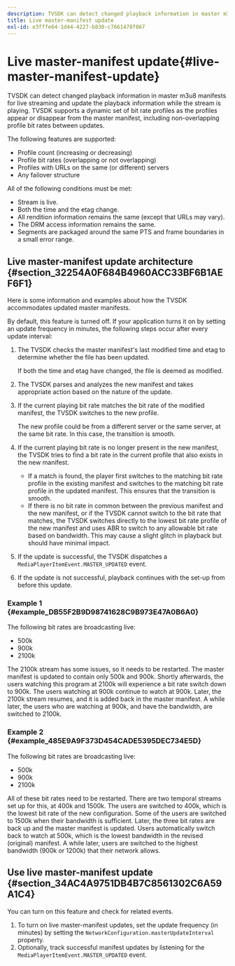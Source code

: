 ```yaml
---
description: TVSDK can detect changed playback information in master m3u8 manifests for live streaming and update the playback information while the stream is playing. TVSDK supports a dynamic set of bit rate profiles as the profiles appear or disappear from the master manifest, including non-overlapping profile bit rates between updates.
title: Live master-manifest update
exl-id: e3fffe64-1d44-4227-b830-c7661478f067
---
```

# Live master-manifest update{#live-master-manifest-update}

TVSDK can detect changed playback information in master m3u8 manifests for live streaming and update the playback information while the stream is playing. TVSDK supports a dynamic set of bit rate profiles as the profiles appear or disappear from the master manifest, including non-overlapping profile bit rates between updates.

The following features are supported:

* Profile count (increasing or decreasing) 
* Profile bit rates (overlapping or not overlapping) 
* Profiles with URLs on the same (or different) servers 
* Any failover structure

All of the following conditions must be met:

* Stream is live. 
* Both the time and the etag change. 
* All rendition information remains the same (except that URLs may vary). 
* The DRM access information remains the same. 
* Segments are packaged around the same PTS and frame boundaries in a small error range.

## Live master-manifest update architecture {#section_32254A0F684B4960ACC33BF6B1AEF6F1}

Here is some information and examples about how the TVSDK accommodates updated master manifests.

By default, this feature is turned off. If your application turns it on by setting an update frequency in minutes, the following steps occur after every update interval:

1. The TVSDK checks the master manifest's last modified time and etag to determine whether the file has been updated.

   If both the time and etag have changed, the file is deemed as modified. 
1. The TVSDK parses and analyzes the new manifest and takes appropriate action based on the nature of the update. 
1. If the current playing bit rate matches the bit rate of the modified manifest, the TVSDK switches to the new profile.

   The new profile could be from a different server or the same server, at the same bit rate. In this case, the transition is smooth. 
1. If the current playing bit rate is no longer present in the new manifest, the TVSDK tries to find a bit rate in the current profile that also exists in the new manifest.

    * If a match is found, the player first switches to the matching bit rate profile in the existing manifest and switches to the matching bit rate profile in the updated manifest. This ensures that the transition is smooth. 
    * If there is no bit rate in common between the previous manifest and the new manifest, or if the TVSDK cannot switch to the bit rate that matches, the TVSDK switches directly to the lowest bit rate profile of the new manifest and uses ABR to switch to any allowable bit rate based on bandwidth. This may cause a slight glitch in playback but should have minimal impact.

1. If the update is successful, the TVSDK dispatches a `MediaPlayerItemEvent.MASTER_UPDATED` event. 
1. If the update is not successful, playback continues with the set-up from before this update.

### Example 1 {#example_DB55F2B9D98741628C9B973E47A0B6A0}

The following bit rates are broadcasting live:

* 500k 
* 900k 
* 2100k

The 2100k stream has some issues, so it needs to be restarted. The master manifest is updated to contain only 500k and 900k. Shortly afterwards, the users watching this program at 2100k will experience a bit rate switch down to 900k. The users watching at 900k continue to watch at 900k. Later, the 2100k stream resumes, and it is added back in the master manifest. A while later, the users who are watching at 900k, and have the bandwidth, are switched to 2100k.

### Example 2 {#example_485E9A9F373D454CADE5395DEC734E5D}

The following bit rates are broadcasting live:

* 500k 
* 900k 
* 2100k

All of these bit rates need to be restarted. There are two temporal streams set up for this, at 400k and 1500k. The users are switched to 400k, which is the lowest bit rate of the new configuration. Some of the users are switched to 1500k when their bandwidth is sufficient. Later, the three bit rates are back up and the master manifest is updated. Users automatically switch back to watch at 500k, which is the lowest bandwidth in the revised (original) manifest. A while later, users are switched to the highest bandwidth (900k or 1200k) that their network allows.

## Use live master-manifest update {#section_34AC4A9751DB4B7C8561302C6A59A1C4}

You can turn on this feature and check for related events.

1. To turn on live master-manifest updates, set the update frequency (in minutes) by setting the `NetworkConfiguration.masterUpdateInterval` property. 
1. Optionally, track successful manifest updates by listening for the `MediaPlayerItemEvent.MASTER_UPDATED` event.
